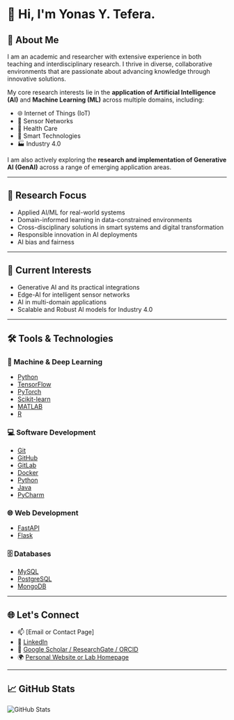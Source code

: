 # 👋 Hi, I'm Yonas Y. Tefera.
## 🧠 About Me

I am an academic and researcher with extensive experience in both teaching and interdisciplinary research. I thrive in diverse, collaborative environments that are passionate about advancing knowledge through innovative solutions.

My core research interests lie in the **application of Artificial Intelligence (AI)** and **Machine Learning (ML)** across multiple domains, including:

- 🌐 Internet of Things (IoT)
- 📡 Sensor Networks
- 🏥 Health Care
- 🌾 Smart Technologies
- 🏭 Industry 4.0

I am also actively exploring the **research and implementation of Generative AI (GenAI)** across a range of emerging application areas.

---

## 🔬 Research Focus

- Applied AI/ML for real-world systems  
- Domain-informed learning in data-constrained environments  
- Cross-disciplinary solutions in smart systems and digital transformation  
- Responsible innovation in AI deployments
- AI bias and fairness

---

## 🎯 Current Interests

- Generative AI and its practical integrations  
- Edge-AI for intelligent sensor networks  
- AI in multi-domain applications
- Scalable and Robust AI models for Industry 4.0

---

## 🛠️ Tools & Technologies

### 🤖 Machine & Deep Learning
- [Python](https://www.python.org/)
- [TensorFlow](https://www.tensorflow.org/)
- [PyTorch](https://pytorch.org/)
- [Scikit-learn](https://scikit-learn.org/)
- [MATLAB](https://www.mathworks.com/products/matlab.html)
- [R](https://www.r-project.org/)

### 💻 Software Development
- [Git](https://git-scm.com/)
- [GitHub](https://github.com/)
- [GitLab](https://about.gitlab.com/)
- [Docker](https://www.docker.com/)
- [Python](https://www.python.org/)
- [Java](https://www.oracle.com/java/)
- [PyCharm](https://www.jetbrains.com/pycharm/)

### 🌐 Web Development
- [FastAPI](https://fastapi.tiangolo.com/)
- [Flask](https://flask.palletsprojects.com/)

### 🗄️ Databases
- [MySQL](https://www.mysql.com/)
- [PostgreSQL](https://www.postgresql.org/)
- [MongoDB](https://www.mongodb.com/)


---

## 🌐 Let's Connect

- 📫 [Email or Contact Page]
- 🔗 [LinkedIn](#)
- 🔬 [Google Scholar / ResearchGate / ORCID](#)
- 🌍 [Personal Website or Lab Homepage](#)

---

## 📈 GitHub Stats

![GitHub Stats](https://github-readme-stats.vercel.app/api?username=your-username&show_icons=true&theme=default)

